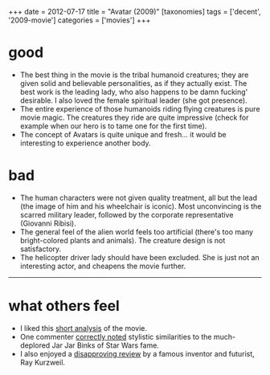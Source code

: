 +++
date = 2012-07-17
title = "Avatar (2009)"
[taxonomies]
tags = ['decent', '2009-movie']
categories = ['movies']
+++

good
====

-   The best thing in the movie is the tribal humanoid creatures; they
    are given solid and believable personalities, as if they actually
    exist. The best work is the leading lady, who also happens to be
    damn fucking' desirable. I also loved the female spiritual leader
    (she got presence).
-   The entire experience of those humanoids riding flying creatures is
    pure movie magic. The creatures they ride are quite impressive
    (check for example when our hero is to tame one for the first time).
-   The concept of Avatars is quite unique and fresh... it would be
    interesting to experience another body.

bad
===

-   The human characters were not given quality treatment, all but the
    lead (the image of him and his wheelchair is iconic). Most
    unconvincing is the scarred military leader, followed by the
    corporate representative (Giovanni Ribisi).
-   The general feel of the alien world feels too artificial (there's
    too many bright-colored plants and animals). The creature design is
    not satisfactory.
-   The helicopter driver lady should have been excluded. She is just
    not an interesting actor, and cheapens the movie further.

---

what others feel
================

-   I liked this [short analysis] of the movie.
-   One commenter [correctly noted] stylistic similarities to the
    much-deplored Jar Jar Binks of Star Wars fame.
-   I also enjoyed a [disapproving review] by a famous inventor and
    futurist, Ray Kurzweil.

  [short analysis]: http://artsbeat.blogs.nytimes.com/2009/12/22/opening-pandoras-box-the-arguments-over-avatar/
  [correctly noted]: http://artsbeat.blogs.nytimes.com/2009/12/22/opening-pandoras-box-the-arguments-over-avatar/#comment5
  [disapproving review]: http://www.huffingtonpost.com/ray-kurzweil/reflections-on-iavatari_b_500226.html
